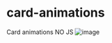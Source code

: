 # card-animations
Card animations NO JS
![image](https://github.com/nabinjana-dsc/card-animations/assets/120771456/52110493-8532-416e-85f9-530d5975c3e8)
